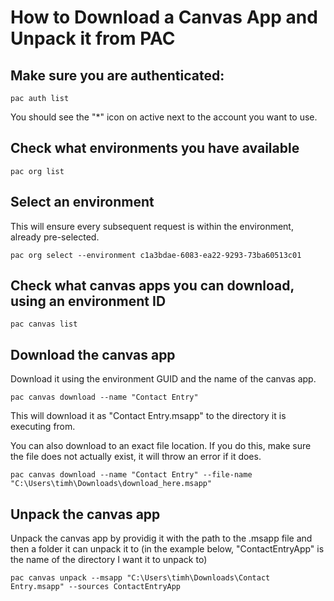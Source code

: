 # How to Download a Canvas App and Unpack it from PAC

## Make sure you are authenticated:

```
pac auth list
```

You should see the "*" icon on active next to the account you want to use.

## Check what environments you have available
```
pac org list
```

## Select an environment
This will ensure every subsequent request is within the environment, already pre-selected.
```
pac org select --environment c1a3bdae-6083-ea22-9293-73ba60513c01
```

## Check what canvas apps you can download, using an environment ID

```
pac canvas list
```

## Download the canvas app
Download it using the environment GUID and the name of the canvas app.

```
pac canvas download --name "Contact Entry"
```

This will download it as "Contact Entry.msapp" to the directory it is executing from.

You can also download to an exact file location. If you do this, make sure the file does not actually exist, it will throw an error if it does.

```
pac canvas download --name "Contact Entry" --file-name "C:\Users\timh\Downloads\download_here.msapp"
```


## Unpack the canvas app
Unpack the canvas app by providig it with the path to the .msapp file and then a folder it can unpack it to (in the example below, "ContactEntryApp" is the name of the directory I want it to unpack to)

```
pac canvas unpack --msapp "C:\Users\timh\Downloads\Contact Entry.msapp" --sources ContactEntryApp
```

